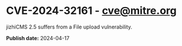 # CVE-2024-32161 - cve@mitre.org

jizhiCMS 2.5 suffers from a File upload vulnerability.

**Publish date:** 2024-04-17

